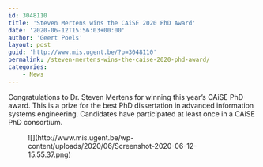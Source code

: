 ```yaml
---
id: 3048110
title: 'Steven Mertens wins the CAiSE 2020 PhD Award'
date: '2020-06-12T15:56:03+00:00'
author: 'Geert Poels'
layout: post
guid: 'http://www.mis.ugent.be/?p=3048110'
permalink: /steven-mertens-wins-the-caise-2020-phd-award/
categories:
    - News
---
```


Congratulations to Dr. Steven Mertens for winning this year’s CAiSE PhD award. This is a prize for the best PhD dissertation in advanced information systems engineering. Candidates have participated at least once in a CAiSE PhD consortium.

<figure class="wp-block-image size-large">![](http://www.mis.ugent.be/wp-content/uploads/2020/06/Screenshot-2020-06-12-15.55.37.png)</figure>
